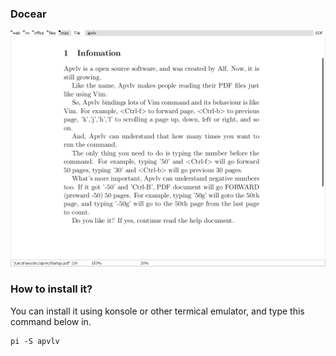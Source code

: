 ### Docear

![Image](/public/Images/apvlv.png)


### How to install it?
You can install it using konsole or other termical emulator, and type this command below in.
```
pi -S apvlv
```
